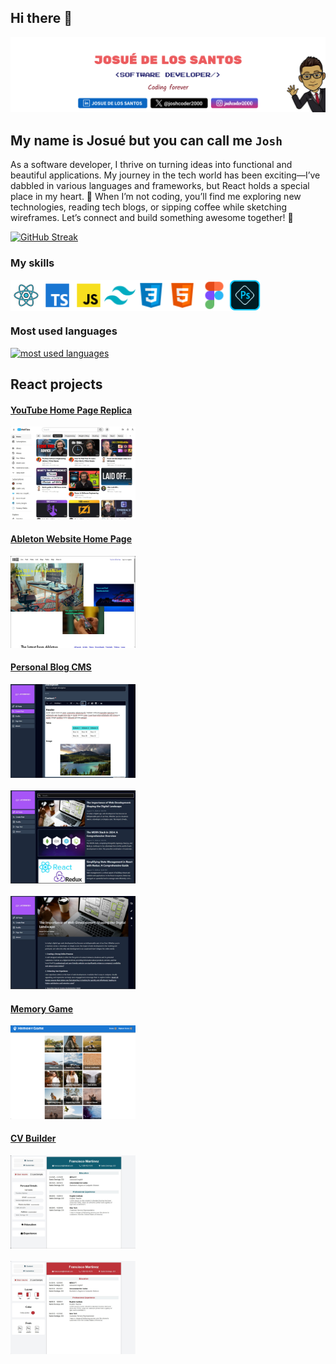 ## Hi there 👋

<img
				src="./public/github banner.png"
				style="object-fit: cover"
				alt="banner"
        usemap="#social-media-map"
			/>

## My name is Josué but you can call me `Josh`

As a software developer, I thrive on turning ideas into functional and beautiful applications. My journey in the tech world has been exciting—I’ve dabbled in various languages and frameworks, but React holds a special place in my heart. 🚀 When I’m not coding, you’ll find me exploring new technologies, reading tech blogs, or sipping coffee while sketching wireframes. Let’s connect and build something awesome together! 🌟

[![GitHub Streak](https://streak-stats.demolab.com/?user=JosueDeLosSantos&theme=transparent)](https://git.io/streak-stats)

### My skills

<div style="display:flex;">
  <img width="50" src="./public/react-icon.png" alt="react logo"/>
  <img width="50" src="./public/typescript-icon.png" alt="typescript logo"/>
  <img width="50" src="./public/javascript-icon.png" alt="javascript logo"/>
  <img width="50" src="./public/tailwind-icon.png" alt="tailwind logo"/>
  <img width="50" src="./public/css-icon.png" alt="css logo"/>
  <img width="50" src="./public/html-icon.png" alt="html logo"/>
  <img width="50" src="./public/figma-icon.png" alt="figma logo"/>
  <img width="50" src="./public/photoshop.png" alt="photoshop logo"/>
</div>

### Most used languages

<div>
  <a href="https://github.com/JosueDeLosSantos">
    <img
      alt="most used languages"
      title="Most used languages"
      loading="lazy"
      src="https://github-readme-stats.vercel.app/api/top-langs/?username=JosueDeLosSantos&locale=en&theme=transparent&hide_title=true&layout=compact&langs_count=20&size_weight=0.5&count_weight=0.5"
    />
  </a>
</div>

## React projects

#### [YouTube Home Page Replica](https://github.com/JosueDeLosSantos/youtube-home-page-react-ts-tailwind.git)

<div>
  <div><a href="https://github.com/JosueDeLosSantos/youtube-home-page-react-ts-tailwind.git"><img alt="youtube home page" src="./public/youtubehomepage.jpg" width="200"/></a></div>
</div>

#### [Ableton Website Home Page](https://github.com/JosueDeLosSantos/Ableton-Website-Recreation.git)

<div><a href="https://github.com/JosueDeLosSantos/Ableton-Website-Recreation.git"><img width="200" src="./public/Ableton.jpg"></a></div>

#### [Personal Blog CMS](https://github.com/JosueDeLosSantos/blog-api-admin-page.git)

<div styles="display: flex;">
<div><a href="https://github.com/JosueDeLosSantos/blog-api-admin-page.git"><img alt="editor screen" src="./public/editor-screen-dark.jpg" width="200"/></a></div>
  &nbsp;&nbsp;&nbsp;
  <div><a href="https://github.com/JosueDeLosSantos/blog-api-admin-page.git"><img alt="main screen" src="./public/main-screen-dark.jpg" width="200"/></a></div>
  &nbsp;&nbsp;&nbsp;
  <div><a href="https://github.com/JosueDeLosSantos/blog-api-admin-page.git"><img alt="post screen" src="./public/desktop-post-dark.jpg" width="200"/></a></div>
  
</div>

#### [Memory Game](https://github.com/JosueDeLosSantos/Memory-Card.git)

<a href="https://github.com/JosueDeLosSantos/Memory-Card.git">
  <img alt="Memory Game landing page" src="./public/memory-game.png" width="200"/>
</a>

#### [CV Builder](https://github.com/JosueDeLosSantos/CV-builder.git)

<div styles="display: block;">
  <div styles="float: left; margin-right: 10px;"><a href="https://github.com/JosueDeLosSantos/CV-builder.git"><img alt="CV builder" src="./public/CV-builder-content.jpg" width="200"/></a></div>&nbsp;&nbsp;&nbsp;
  <div styles="float: left;"><a href="https://github.com/JosueDeLosSantos/CV-builder.git"><img alt="CV builder" src="./public/CV-builder-customize.jpg" width="200"/></a></div>
</div>
